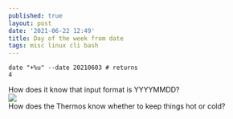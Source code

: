 ```yaml
---
published: true
layout: post
date: '2021-06-22 12:49'
title: Day of the week from date
tags: misc linux cli bash 
---
```

    date "+%u" --date 20210603 # returns
    4
    
How does it know that input format is YYYYMMDD?  
<img src="https://i.imgur.com/RHfwtAx.png#sNAqSo9htNeLSbT" style="mix-blend-mode: multiply;">  
How does the Thermos know whether to keep things hot or cold?  

